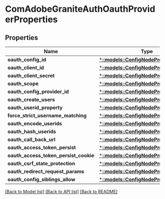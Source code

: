 # ComAdobeGraniteAuthOauthProviderProperties

## Properties
Name | Type | Description | Notes
------------ | ------------- | ------------- | -------------
**oauth_config_id** | [***::models::ConfigNodePropertyString**](configNodePropertyString.md) |  | [optional] 
**oauth_client_id** | [***::models::ConfigNodePropertyString**](configNodePropertyString.md) |  | [optional] 
**oauth_client_secret** | [***::models::ConfigNodePropertyString**](configNodePropertyString.md) |  | [optional] 
**oauth_scope** | [***::models::ConfigNodePropertyArray**](configNodePropertyArray.md) |  | [optional] 
**oauth_config_provider_id** | [***::models::ConfigNodePropertyString**](configNodePropertyString.md) |  | [optional] 
**oauth_create_users** | [***::models::ConfigNodePropertyBoolean**](configNodePropertyBoolean.md) |  | [optional] 
**oauth_userid_property** | [***::models::ConfigNodePropertyString**](configNodePropertyString.md) |  | [optional] 
**force_strict_username_matching** | [***::models::ConfigNodePropertyBoolean**](configNodePropertyBoolean.md) |  | [optional] 
**oauth_encode_userids** | [***::models::ConfigNodePropertyBoolean**](configNodePropertyBoolean.md) |  | [optional] 
**oauth_hash_userids** | [***::models::ConfigNodePropertyBoolean**](configNodePropertyBoolean.md) |  | [optional] 
**oauth_call_back_url** | [***::models::ConfigNodePropertyString**](configNodePropertyString.md) |  | [optional] 
**oauth_access_token_persist** | [***::models::ConfigNodePropertyBoolean**](configNodePropertyBoolean.md) |  | [optional] 
**oauth_access_token_persist_cookie** | [***::models::ConfigNodePropertyBoolean**](configNodePropertyBoolean.md) |  | [optional] 
**oauth_csrf_state_protection** | [***::models::ConfigNodePropertyBoolean**](configNodePropertyBoolean.md) |  | [optional] 
**oauth_redirect_request_params** | [***::models::ConfigNodePropertyBoolean**](configNodePropertyBoolean.md) |  | [optional] 
**oauth_config_siblings_allow** | [***::models::ConfigNodePropertyBoolean**](configNodePropertyBoolean.md) |  | [optional] 

[[Back to Model list]](../README.md#documentation-for-models) [[Back to API list]](../README.md#documentation-for-api-endpoints) [[Back to README]](../README.md)



